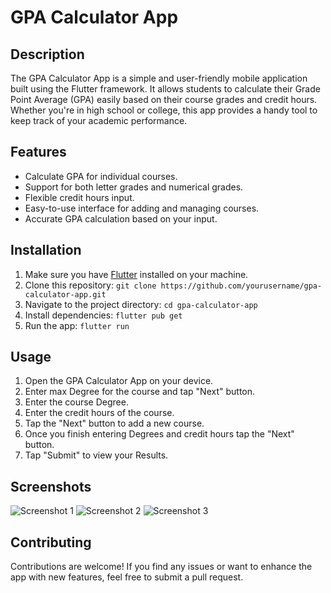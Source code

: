 # GPA Calculator App

## Description

The GPA Calculator App is a simple and user-friendly mobile application built using the Flutter framework. It allows students to calculate their Grade Point Average (GPA) easily based on their course grades and credit hours. Whether you're in high school or college, this app provides a handy tool to keep track of your academic performance.


## Features

- Calculate GPA for individual courses.
- Support for both letter grades and numerical grades.
- Flexible credit hours input.
- Easy-to-use interface for adding and managing courses.
- Accurate GPA calculation based on your input.

## Installation

1. Make sure you have [Flutter](https://flutter.dev/) installed on your machine.
2. Clone this repository: `git clone https://github.com/yourusername/gpa-calculator-app.git`
3. Navigate to the project directory: `cd gpa-calculator-app`
4. Install dependencies: `flutter pub get`
5. Run the app: `flutter run`

## Usage

1. Open the GPA Calculator App on your device.
2. Enter max Degree for the course and tap "Next" button.
3. Enter the course Degree.
4. Enter the credit hours of the course.
5. Tap the "Next" button to add a new course.
6. Once you finish entering Degrees and credit hours tap the "Next" button.
7. Tap "Submit" to view your Results.

## Screenshots

![Screenshot 1](screenshots/screenshot1.png)
![Screenshot 2](screenshots/screenshot2.png)
![Screenshot 3](screenshots/screenshot3.png)

## Contributing

Contributions are welcome! If you find any issues or want to enhance the app with new features, feel free to submit a pull request.

